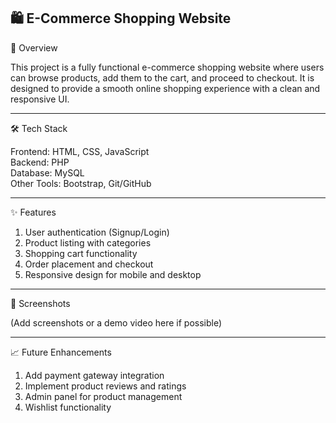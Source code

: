 🛍️ E-Commerce Shopping Website
---
📌 Overview

This project is a fully functional e-commerce shopping website where users can browse products, add them to the cart, and proceed to checkout. It is designed to provide a smooth online shopping experience with a clean and responsive UI.

---
🛠️ Tech Stack

Frontend: HTML, CSS, JavaScript <br>
Backend: PHP <br>
Database: MySQL <br>
Other Tools: Bootstrap, Git/GitHub

---
✨ Features

1. User authentication (Signup/Login)
2. Product listing with categories
3. Shopping cart functionality
4. Order placement and checkout
5. Responsive design for mobile and desktop

---
📸 Screenshots

(Add screenshots or a demo video here if possible)

---
📈 Future Enhancements

1. Add payment gateway integration
2. Implement product reviews and ratings
3. Admin panel for product management
4. Wishlist functionality

